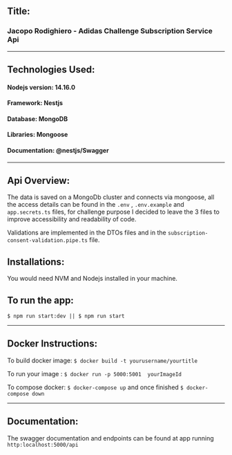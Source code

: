 ## Title:

### Jacopo Rodighiero - Adidas Challenge Subscription Service  Api

-----------------------------------------

## Technologies Used:

#### Nodejs version: 14.16.0

#### Framework: Nestjs

#### Database: MongoDB

#### Libraries: Mongoose

#### Documentation: @nestjs/Swagger

--------------------------------------------------------------------------------------------

## Api Overview:

The data is saved on a MongoDb cluster and connects via mongoose, all the access details can be found in the `.env` , `.env.example` and `app.secrets.ts` files, for challenge purpose I decided to leave the 3 files to improve accessibility and readability of code.

Validations are implemented in the DTOs files and in the `subscription-consent-validation.pipe.ts` file.


## Installations:

You would need NVM and Nodejs installed in your machine.

## To run the app:

`$ npm run start:dev || $ npm run start`

----------------------------------------------------------------------------------------------------

## Docker Instructions:

To build docker image: `$ docker build -t yourusername/yourtitle`

To run your image : `$ docker run -p 5000:5001  yourImageId `

To compose docker: `$ docker-compose up` and once finished `$ docker-compose down`

---------------------------------------------------------

## Documentation:

The swagger documentation and endpoints can be found at app running `http:localhost:5000/api` 



